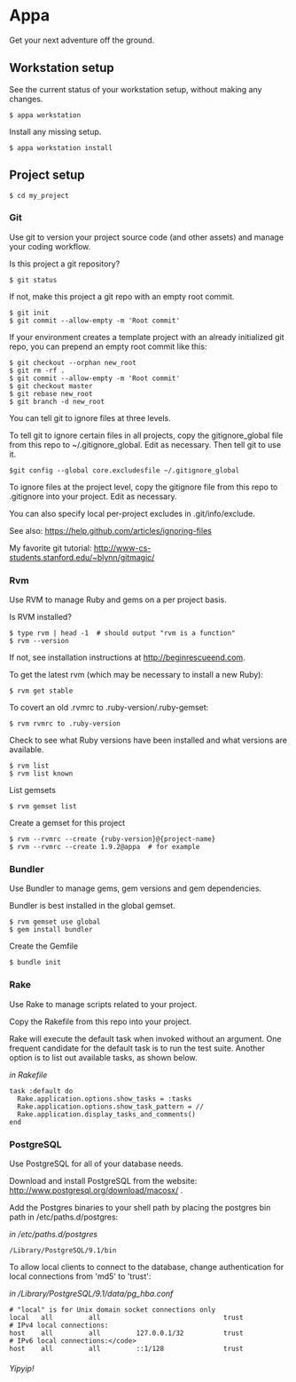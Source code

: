 # Appa

Get your next adventure off the ground.


## Workstation setup

See the current status of your workstation setup, without making any changes.

    $ appa workstation

Install any missing setup.

    $ appa workstation install


## Project setup

    $ cd my_project


### Git

Use git to version your project source code (and other assets) and manage your coding workflow.

Is this project a git repository?

    $ git status

If not, make this project a git repo with an empty root commit.

    $ git init
    $ git commit --allow-empty -m 'Root commit'

If your environment creates a template project with an already initialized git repo, you can prepend an empty
root commit like this:

    $ git checkout --orphan new_root
    $ git rm -rf .
    $ git commit --allow-empty -m 'Root commit'
    $ git checkout master
    $ git rebase new_root
    $ git branch -d new_root

You can tell git to ignore files at three levels.

To tell git to ignore certain files in all projects, copy the gitignore_global file from this repo to
~/.gitignore_global.  Edit as necessary.  Then tell git to use it.

    $git config --global core.excludesfile ~/.gitignore_global

To ignore files at the project level, copy the gitignore file from this repo to .gitignore into your project.
Edit as necessary.

You can also specify local per-project excludes in .git/info/exclude.

See also: https://help.github.com/articles/ignoring-files

My favorite git tutorial: http://www-cs-students.stanford.edu/~blynn/gitmagic/


### Rvm

Use RVM to manage Ruby and gems on a per project basis.

Is RVM installed?

    $ type rvm | head -1  # should output "rvm is a function"
    $ rvm --version

If not, see installation instructions at <http://beginrescueend.com>.

To get the latest rvm (which may be necessary to install a new Ruby):

    $ rvm get stable

To covert an old .rvmrc to .ruby-version/.ruby-gemset:

    $ rvm rvmrc to .ruby-version

Check to see what Ruby versions have been installed and what versions are available.

    $ rvm list
    $ rvm list known

List gemsets

    $ rvm gemset list

Create a gemset for this project

    $ rvm --rvmrc --create {ruby-version}@{project-name}
    $ rvm --rvmrc --create 1.9.2@appa  # for example


### Bundler

Use Bundler to manage gems, gem versions and gem dependencies.

Bundler is best installed in the global gemset.

    $ rvm gemset use global
    $ gem install bundler

Create the Gemfile

    $ bundle init


### Rake

Use Rake to manage scripts related to your project.

Copy the Rakefile from this repo into your project.

Rake will execute the default task when invoked without an argument.  One frequent candidate for the default task is to
run the test suite.  Another option is to list out available tasks, as shown below.

*in Rakefile*

    task :default do
      Rake.application.options.show_tasks = :tasks
      Rake.application.options.show_task_pattern = //
      Rake.application.display_tasks_and_comments()
    end


### PostgreSQL

Use PostgreSQL for all of your database needs.

Download and install PostgreSQL from the website: http://www.postgresql.org/download/macosx/ .

Add the Postgres binaries to your shell path by placing the postgres bin path in /etc/paths.d/postgres:

*in /etc/paths.d/postgres*

    /Library/PostgreSQL/9.1/bin

To allow local clients to connect to the database, change authentication for local connections from 'md5' to 'trust':

*in /Library/PostgreSQL/9.1/data/pg_hba.conf*

    # "local" is for Unix domain socket connections only
    local   all         all                               trust
    # IPv4 local connections:
    host    all         all         127.0.0.1/32          trust
    # IPv6 local connections:</code>
    host    all         all         ::1/128               trust


###### Yipyip!
